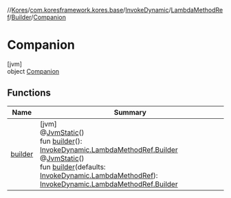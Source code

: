 //[Kores](../../../../../../index.md)/[com.koresframework.kores.base](../../../../index.md)/[InvokeDynamic](../../../index.md)/[LambdaMethodRef](../../index.md)/[Builder](../index.md)/[Companion](index.md)

# Companion

[jvm]\
object [Companion](index.md)

## Functions

| Name | Summary |
|---|---|
| [builder](builder.md) | [jvm]<br>@[JvmStatic](https://kotlinlang.org/api/latest/jvm/stdlib/kotlin.jvm/-jvm-static/index.html)()<br>fun [builder](builder.md)(): [InvokeDynamic.LambdaMethodRef.Builder](../index.md)<br>@[JvmStatic](https://kotlinlang.org/api/latest/jvm/stdlib/kotlin.jvm/-jvm-static/index.html)()<br>fun [builder](builder.md)(defaults: [InvokeDynamic.LambdaMethodRef](../../index.md)): [InvokeDynamic.LambdaMethodRef.Builder](../index.md) |
